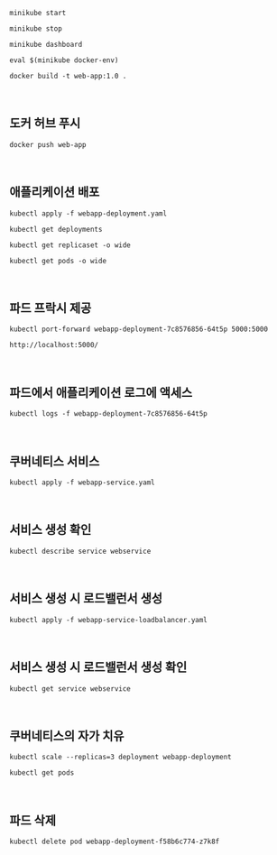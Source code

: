 ```shell
minikube start
```


```shell
minikube stop
```


```shell
minikube dashboard
```


```shell
eval $(minikube docker-env)
```

```shell
docker build -t web-app:1.0 .
```

<br/>

## 도커 허브 푸시

```shell
docker push web-app
```

<br/>


## 애플리케이션 배포

```shell
kubectl apply -f webapp-deployment.yaml
```



```shell
kubectl get deployments
```


```shell
kubectl get replicaset -o wide
```


```shell
kubectl get pods -o wide
```

<br/>

## 파드 프락시 제공

```shell
kubectl port-forward webapp-deployment-7c8576856-64t5p 5000:5000
```


```
http://localhost:5000/
```

<br/>


## 파드에서 애플리케이션 로그에 액세스

```shell
kubectl logs -f webapp-deployment-7c8576856-64t5p
```


<br/>

## 쿠버네티스 서비스

```shell
kubectl apply -f webapp-service.yaml
```


<br/>

## 서비스 생성 확인

```shell
kubectl describe service webservice
```


<br/>

## 서비스 생성 시 로드밸런서 생성 

```shell
kubectl apply -f webapp-service-loadbalancer.yaml
```

<br/>

## 서비스 생성 시 로드밸런서 생성 확인


```shell
kubectl get service webservice
```

<br/>

## 쿠버네티스의 자가 치유

```shell
kubectl scale --replicas=3 deployment webapp-deployment
```

```shell
kubectl get pods
```

<br/>

## 파드 삭제

```shell
kubectl delete pod webapp-deployment-f58b6c774-z7k8f
```